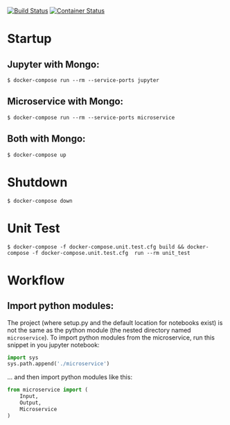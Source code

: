[![Build Status](https://travis-ci.com/pennsignals/microservice.svg?branch=master)](https://travis-ci.com/pennsignals/microservice)
[![Container Status](https://quay.io/repository/pennsignals/microservice/status "Docker Repository on Quay")](https://quay.io/repository/pennsignals/microservice)


# Startup

## Jupyter with Mongo:

    $ docker-compose run --rm --service-ports jupyter

## Microservice with Mongo:

    $ docker-compose run --rm --service-ports microservice

## Both with Mongo:

    $ docker-compose up

# Shutdown

    $ docker-compose down

# Unit Test

    $ docker-compose -f docker-compose.unit.test.cfg build && docker-compose -f docker-compose.unit.test.cfg  run --rm unit_test

# Workflow

## Import python modules:

The project (where setup.py and the default location for notebooks exist) is not the same as the python module (the nested directory named `microservice`). To import python modules from the microservice, run this snippet in you jupyter notebook:

```python
import sys
sys.path.append('./microservice')
```

... and then import python modules like this:

```python
from microservice import (
	Input,
	Output,
	Microservice
)
```
